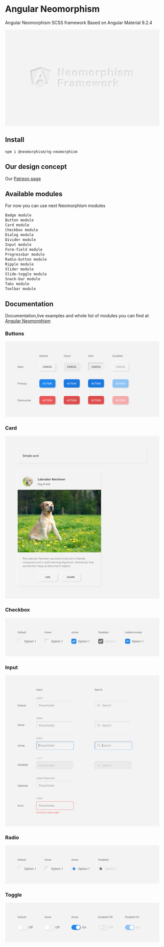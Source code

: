 # Angular Neomorphism
Angular Neomorphism SCSS framework
Based on Angular Material 9.2.4

![Angular Neomorphism](https://github.com/Angular-Neumorphism/Angular-Neumorphism/blob/master/src/assets/promo%20banner.png)

## Install

```
npm i @neomorphism/ng-neomorphism
```

## Our design concept

Our [Patreon page](https://www.patreon.com/neomorphism)

## Available modules

For now you can use next Neomorphism modules
```
Badge module
Button module
Card module
Checkbox module
Dialog module
Divider module
Input module
Form-field module
Progressbar module
Radio-button module
Ripple module
Slider module
Slide-toggle module
Snack-bar module
Tabs module
Toolbar module
```
## Documentation

Documentation,live examples and whole list of modules you can find at [Angular Neomorphism](https://angular-neomorphism.web.app/)

### Buttons
![Neo buttons](https://github.com/Angular-Neumorphism/Angular-Neumorphism/blob/development/src/assets/preview/button.png)

### Card
![Neo checkbox](https://github.com/Angular-Neumorphism/Angular-Neumorphism/blob/development/src/assets/preview/card.png)

### Checkbox
![Neo checkbox](https://github.com/Angular-Neumorphism/Angular-Neumorphism/blob/development/src/assets/preview/checkbox.png)

### Input
![Neo input](https://github.com/Angular-Neumorphism/Angular-Neumorphism/blob/development/src/assets/preview/input.png)

### Radio
![Neo input](https://github.com/Angular-Neumorphism/Angular-Neumorphism/blob/development/src/assets/preview/radio.png)

### Toggle
![Neo input](https://github.com/Angular-Neumorphism/Angular-Neumorphism/blob/development/src/assets/preview/toggle.png)